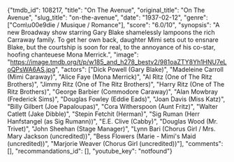 {"tmdb_id": 108217, "title": "On The Avenue", "original_title": "On The Avenue", "slug_title": "on-the-avenue", "date": "1937-02-12", "genre": ["Com\u00e9die / Musique / Romance"], "score": "6.0/10", "synopsis": "A new Broadway show starring Gary Blake shamelessly lampoons the rich Carraway family. To get her own back, daughter Mimi sets out to ensnare Blake, but the courtship is soon for real, to the annoyance of his co-star, hoofing chanteuese Mona Merrick.", "image": "https://image.tmdb.org/t/p/w185_and_h278_bestv2/981oaZTY8Yh1HNU7eLoQPsWA6AS.jpg", "actors": ["Dick Powell (Gary Blake)", "Madeleine Carroll (Mimi Caraway)", "Alice Faye (Mona Merrick)", "Al Ritz (One of The Ritz Brothers)", "Jimmy Ritz (One of The Ritz Brothers)", "Harry Ritz (One of The Ritz Brothers)", "George Barbier (Commodore Caraway)", "Alan Mowbray (Frederick Sims)", "Douglas Fowley (Eddie Eads)", "Joan Davis (Miss Katz)", "Billy Gilbert (Joe Papaloupas)", "Cora Witherspoon (Aunt Fritz)", "Walter Catlett (Jake Dibble)", "Stepin Fetchit (Herman)", "Sig Ruman (Herr Hanfstangel (as Sig Rumann))", "E.E. Clive (Cabby)", "Douglas Wood (Mr. Trivet)", "John Sheehan (Stage Manager)", "Lynn Bari (Chorus Girl / Mrs. Mary Jackson (uncredited))", "Bess Flowers (Marie - Mimi's Maid (uncredited))", "Marjorie Weaver (Chorus Girl (uncredited))"], "comments": [], "recommandations_id": [], "youtube_key": "notfound"}